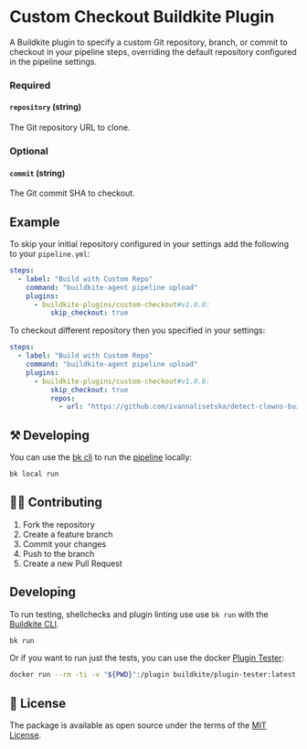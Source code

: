# Custom Checkout Buildkite Plugin 

A Buildkite plugin to specify a custom Git repository, branch, or commit to checkout in your pipeline steps, overriding the default repository configured in the pipeline settings.

### Required

#### `repository` (string)

The Git repository URL to clone.

### Optional

#### `commit` (string)

The Git commit SHA to checkout.

## Example

To skip your initial repository configured in your settings add the following to your `pipeline.yml`:

```yaml
steps:
  - label: "Build with Custom Repo"
    command: "buildkite-agent pipeline upload"
    plugins:
      - buildkite-plugins/custom-checkout#v1.0.0:
          skip_checkout: true
```

To checkout different repository then you specified in your settings:  

```yaml
steps:
  - label: "Build with Custom Repo"
    command: "buildkite-agent pipeline upload"
    plugins:
      - buildkite-plugins/custom-checkout#v1.0.0:
          skip_checkout: true
          repos:
            - url: "https://github.com/ivannalisetska/detect-clowns-buildkite-plugin.git"
```

## ⚒ Developing

You can use the [bk cli](https://github.com/buildkite/cli) to run the [pipeline](.buildkite/pipeline.yml) locally:

```bash
bk local run
```

## 👩‍💻 Contributing

1. Fork the repository
2. Create a feature branch
3. Commit your changes
4. Push to the branch
5. Create a new Pull Request

## Developing

To run testing, shellchecks and plugin linting use use `bk run` with the [Buildkite CLI](https://github.com/buildkite/cli).

```bash
bk run
```

Or if you want to run just the tests, you can use the docker [Plugin Tester](https://github.com/buildkite-plugins/buildkite-plugin-tester):

```bash
docker run --rm -ti -v "${PWD}":/plugin buildkite/plugin-tester:latest
```



## 📜 License

The package is available as open source under the terms of the [MIT License](https://opensource.org/licenses/MIT).
